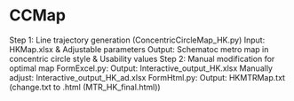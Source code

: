 # CCMap
Step 1: Line trajectory generation (ConcentricCircleMap_HK.py)
        Input: HKMap.xlsx & Adjustable parameters
        Output: Schematoc metro map in concentric circle style & Usability values
Step 2: Manual modification for optimal map
        FormExcel.py: Output: Interactive_output_HK.xlsx
        Manually adjust: Interactive_output_HK_ad.xlsx
        FormHtml.py: Output: HKMTRMap.txt (change.txt to .html (MTR_HK_final.html))
